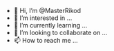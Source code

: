 - 👋 Hi, I’m @MasterRikod
- 👀 I’m interested in ...
- 🌱 I’m currently learning ...
- 💞️ I’m looking to collaborate on ...
- 📫 How to reach me ...

<!---
MasterRikod/MasterRikod is a ✨ special ✨ repository because its `README.md` (this file) appears on your GitHub profile.
You can click the Preview link to take a look at your changes.
--->
